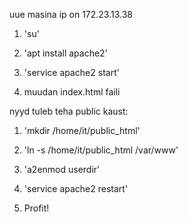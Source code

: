 uue masina ip on 172.23.13.38

1. 'su'

2. 'apt install apache2'

3. 'service apache2 start'

4. muudan index.html faili


nyyd tuleb teha public kaust:

1. 'mkdir /home/it/public_html'

2. 'ln -s /home/it/public_html /var/www'

3. 'a2enmod userdir'

4. 'service apache2 restart'

5. Profit!
